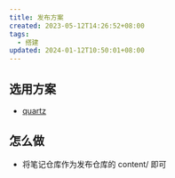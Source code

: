 ```yaml
---
title: 发布方案
created: 2023-05-12T14:26:52+08:00
tags:
  - 搭建
updated: 2024-01-12T10:50:01+08:00
---
```


## 选用方案

- [quartz](https://github.com/jackyzha0/quartz)

## 怎么做

- 将笔记仓库作为发布仓库的 content/ 即可
